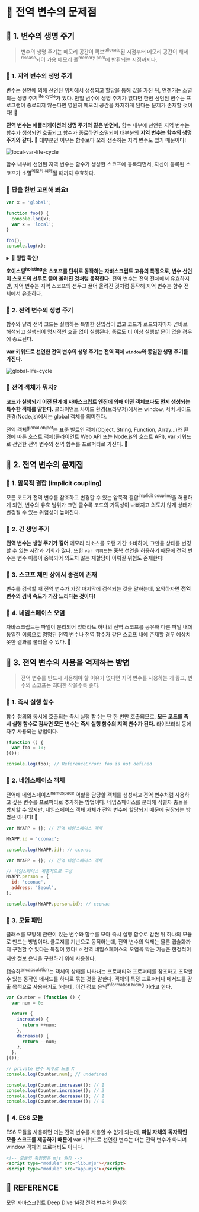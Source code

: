 # 🚀 전역 변수의 문제점

## 🔎 1. 변수의 생명 주기

> 변수의 생명 주기는 메모리 공간이 확보<sup>allocate</sup>된 시점부터 메모리 공간이 해제<sup>release</sup>되어 가용 메모리 풀<sup>memory pool</sup>에 반환되는 시점까지다.

### 💬 1. 지역 변수의 생명 주기

변수는 선언에 의해 선언된 위치에서 생성되고 할당을 통해 값을 가진 뒤, 언젠가는 소멸되는 생명 주기<sup>life cycle</sup>가 있다. 만일 변수에 생명 주기가 없다면 한번 선언된 변수는 프로그램이 종료되지 않는다면 영원히 메모리 공간을 차지하게 된다는 문제가 존재할 것이다! 🚨

**젼역 변수는 애플리케이션의 생명 주기와 같은 반면에,** 함수 내부에 선언된 지역 변수는 함수가 생성되면 호출되고 함수가 종료하면 소멸되어 대부분의 **지역 변수는 함수의 생명 주기와 같다.** 👀 대부분인 이유는 함수보다 오래 생존하는 지역 변수도 있기 때문이다!

![local-var-life-cycle](https://blog.kakaocdn.net/dn/cjcO6Q/btrbIcwFH9c/FuDSsGfRPGKaMlKS1gyYg1/img.png)

함수 내부에 선언된 지역 변수는 함수가 생성한 스코프에 등록되면서, 자신이 등록된 스코프가 소멸<sup>메모리 해제</sup>될 때까지 유효하다.

### 🤔 답을 한번 고민해 봐요!

```javascript
var x = 'global';

function foo() {
  console.log(x);
  var x = 'local';
}

foo();
console.log(x);
```

<details><summary><b>👀 정답 확인!</b></summary>
undefined<br/>
global
</details>

**호이스팅<sup>hoisting</sup>은 스코프를 단위로 동작하는 자바스크립트 고유의 특징으로, 변수 선언이 스코프의 선두로 끌어 올려진 것처럼 동작한다.** 전역 변수는 전역 전체에서 유효하지만, 지역 변수는 지역 스코프의 선두고 끌어 올려진 것처럼 동작해 지역 변수는 함수 전체에서 유효하다.

### 💬 2. 전역 변수의 생명 주기

함수와 달리 전역 코드는 실행하는 특별한 진입점이 없고 코드가 로드되자마자 곧바로 해석되고 실행되어 명시적인 호출 없이 실행된다. 종료도 더 이상 실행할 문이 없을 경우에 종료된다.

**var 키워드로 선언한 전역 변수의 생명 주기는 전역 객체 `window`와 동일한 생명 주기를 가진다.**

![global-life-cycle](https://velog.velcdn.com/images/kozel/post/174cf156-024b-4b68-b89e-4ec7393c8cbc/image.jpeg)

### 🧐 전역 객체가 뭐지?

**코드가 실행되기 이전 단계에 자바스크립트 엔진에 의해 어떤 객체보다도 먼저 생성되는 특수한 객체를 말한다.** 클라이언트 사이드 환경(브라우저)에서는 window, 서버 사이드 환경(Node.js)에서는 global 객체를 의미한다.

전역 객체<sup>global object</sup>는 표준 빌트인 객체(Object, String, Function, Array...)와 환경에 따른 호스트 객체(클라이언트 Web API 또는 Node.js의 호스트 API), var 키워드로 선언한 전역 변수와 전역 함수를 프로퍼티로 가진다. 👀

## 🔎 2. 전역 변수의 문제점

### 💬 1. 암묵적 결합 (implicit coupling)

모든 코드가 전역 변수를 참조하고 변경할 수 있는 암묵적 결합<sup>implicit coupling</sup>을 허용하게 되면, 변수의 유효 범위가 크면 클수록 코드의 가독성이 나빠지고 의도치 않게 상태가 변경될 수 있는 위험성이 높아진다.

### 💬 2. 긴 생명 주기

**전역 변수는 생명 주기가 길어** 메모리 리소스를 오랜 기간 소비하며, 그만큼 상태를 변경할 수 있는 시간과 기회가 많다. 또한 `var 키워드`는 중복 선언을 허용하기 때문에 전역 변수는 변수 이름이 중복되어 의도치 않는 재할당이 이뤄질 위험도 존재한다!

### 💬 3. 스코프 체인 상에서 종점에 존재

변수를 검색할 때 전역 변수가 가장 마지막에 검색되는 것을 말하는데, 요약하자면 **전역 변수의 검색 속도가 가장 느리다는 것이다!**

### 💬 4. 네임스페이스 오염

자바스크립트는 파일이 분리되어 있더라도 하나의 전역 스코프를 공유해 다른 파일 내에 동일한 이름으로 명명된 전역 변수나 전역 함수가 같은 스코프 내에 존재할 경우 예상치 못한 결과를 불러올 수 있다. 🚨

## 🔎 3. 전역 변수의 사용을 억제하는 방법

> 전역 변수를 반드시 사용해야 할 이유가 없다면 지역 변수를 사용하는 게 좋고, 변수의 스코프는 최대한 작을수록 좋다.

### 💬 1. 즉시 실행 함수

함수 정의와 동시에 호출되는 즉시 실행 함수는 단 한 번만 호출되므로, **모든 코드를 즉시 실행 함수로 감싸면 모든 변수는 즉시 실행 함수의 지역 변수가 된다.** 라이브러리 등에 자주 사용되는 방법이다.

```javascript
(function () {
  var foo = 10;
}());

console.log(foo); // ReferenceError: foo is not defined
```

### 💬 2. 네임스페이스 객체

전역에 네임스페이스<sup>namespace</sup> 역할을 담당할 객체를 생성하고 전역 변수처럼 사용하고 싶은 변수를 프로퍼티로 추가하는 방법이다. 네임스페이스를 분리해 식별자 충돌을 방지할 수 있지만, 네임스페이스 객체 자체가 전역 변수에 할당되기 때문에 권장되는 방법은 아니다! 👀

```javascript
var MYAPP = {}; // 전역 네임스페이스 객체

MYAPP.id = 'cconac';

console.log(MYAPP.id); // cconac
```

```javascript
var MYAPP = {}; // 전역 네임스페이스 객체

// 네임스페이스 계층적으로 구성
MYAPP.person = {
  id: 'cconac',
  address: 'Seoul',
};

console.log(MYAPP.person.id); // cconac
```

### 💬 3. 모듈 패턴

클래스를 모방해 관련이 있는 변수와 함수를 모아 즉시 실행 함수로 감싼 뒤 하나의 모듈로 만드는 방법이다. 클로저를 기반으로 동적하는데, 전역 변수의 억제는 물론 캡슐화까지 구현할 수 있다는 특징이 있다! ⭐️ 전역 네임스페이스의 오염윽 막는 기능은 한정적이지만 정보 은닉을 구현하기 위해 사용한다.

캡슐화<sup>encapsulation</sup>는 객체의 상태를 나타내는 프로퍼티와 프로퍼티를 참조하고 조작할 수 있는 동작인 메서드를 하나로 묶는 것을 말한다. 객체의 특정 프로퍼티나 메서드를 감출 목적으로 사용하기도 하는데, 이건 정보 은닉<sup>information hiding</sup> 이라고 한다.

```javascript
var Counter = (function () {
  var num = 0;

  return {
    increate() {
      return ++num;
    },
    decrease() {
      return --num;
    },
  };
}());

// private 변수 외부로 노출 X
console.log(Counter.num); // undefined

console.log(Counter.increase()); // 1
console.log(Counter.increase()); // 2
console.log(Counter.decrease()); // 1
console.log(Counter.decrease()); // 0
```

### 💬 4. ES6 모듈

ES6 모듈을 사용하면 더는 전역 변수를 사용할 수 없게 되는데, **파일 자체의 독자적인 모듈 스코프를 제공하기 때문에** var 키워드로 선언한 변수는 더는 전역 변수가 아니며 window 객체의 프로퍼티도 아니다.

```html
<!-- 모듈의 확장명은 mjs 권장 -->
<script type="module" src="lib.mjs"></script>
<script type="module" src="app.mjs"></script>
```

## 👀 REFERENCE

모던 자바스크립트 Deep Dive 14장 전역 변수의 문제점
